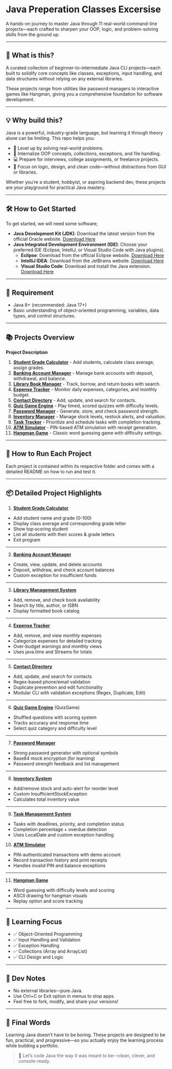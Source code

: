 # Java Preperation Classes Excersise

A hands-on journey to master Java through 11 real-world command-line projects—each crafted to sharpen your OOP, logic, and problem-solving skills from the ground up.

---

## 📘 What is this?

A curated collection of beginner-to-intermediate Java CLI projects—each built to solidify core concepts like classes, exceptions, input handling, and data structures without relying on any external libraries.

These projects range from utilities like password managers to interactive games like Hangman, giving you a comprehensive foundation for software development.

---

## 💡 Why build this?

Java is a powerful, industry-grade language, but learning it through theory alone can be limiting. This repo helps you:

- 🚀 Level up by solving real-world problems.
- 🧠 Internalize OOP concepts, collections, exceptions, and file handling.
- 💻 Prepare for interviews, college assignments, or freelance projects.
- 🎯 Focus on logic, design, and clean code—without distractions from GUI or libraries.

Whether you’re a student, hobbyist, or aspiring backend dev, these projects are your playground for practical Java mastery.

---

## 🛠️ How to Get Started

To get started, we will need some software;

- **Java Development Kit (JDK)**: Download the latest version from the official Oracle website. [Download Here](https://www.oracle.com/java/technologies/javase-downloads.html)
- **Java Integrated Development Environment (IDE)**: Choose your preferred IDE (Eclipse, IntelliJ, or Visual Studio Code with Java plugins).
    - **Eclipse**: Download from the official Eclipse website. [Download Here](https://www.eclipse.org/downloads/)
    - **IntelliJ IDEA**: Download from the JetBrains website. [Download Here](https://www.jetbrains.com/idea/download/)
    - **Visual Studio Code**: Download and install the Java extension. [Download Here](https://code.visualstudio.com)

---

## 🧪 Requirement

- Java 8+ (recommended: Java 17+)
- Basic understanding of object-oriented programming, variables, data types, and control structures.

---

## 📚 Projects Overview

**Project Description**

1. [**Student Grade Calculator**](https://github.com/darshan-regmi/JAVA-_-Exercise/tree/main/Student_Grade) - Add students, calculate class average, assign grades.
2. [**Banking Account Manager**](https://github.com/darshan-regmi/JAVA-_-Exercise/tree/main/BankAccount) - Manage bank accounts with deposit, withdrawal, and balance.
3. [**Library Book Manager**](https://github.com/darshan-regmi/JAVA-_-Exercise/tree/main/LibraryManagement) - Track, borrow, and return books with search.
4. [**Expense Tracker**](https://github.com/darshan-regmi/JAVA-_-Exercise/tree/main/ExpenseTracker) - Monitor daily expenses, categories, and monthly budget.
5. [**Contact Directory**](https://github.com/darshan-regmi/JAVA-_-Exercise/tree/main/ContactDirectory) - Add, update, and search for contacts.
6. [**Quiz Game Engine**](https://github.com/darshan-regmi/JAVA-_-Exercise/tree/main/QuizGame) - Play timed, scored quizzes with difficulty levels.
7. [**Password Manager**](https://github.com/darshan-regmi/JAVA-_-Exercise/tree/main/PasswordManager) - Generate, store, and check password strength.
8. [**Inventory Manager**](https://github.com/darshan-regmi/JAVA-_-Exercise/tree/main/InventoryManagement) - Manage stock levels, restock alerts, and valuation.
9. [**Task Tracker**](https://github.com/darshan-regmi/JAVA-_-Exercise/tree/main/TaskManagement) - Prioritize and schedule tasks with completion tracking.
10. [**ATM Simulator**](https://github.com/darshan-regmi/JAVA-_-Exercise/tree/main/ATM) - PIN-based ATM simulation with receipt generation.
11. [**Hangman Game**](https://github.com/darshan-regmi/JAVA-_-Exercise/tree/main/Hangman) - Classic word guessing game with difficulty settings.

---

## 🚀 How to Run Each Project

Each project is contained within its respective folder and comes with a detailed README on how to run and test it.

---

## 📦 Detailed Project Highlights

1. [**Student Grade Calculator**](https://github.com/darshan-regmi/JAVA-_-Exercise/tree/main/Student_Grade)

- Add student name and grade (0-100)
- Display class average and corresponding grade letter
- Show top‐scoring student
- List all students with their scores & grade letters
- Exit program

---

2. [**Banking Account Manager**](https://github.com/darshan-regmi/JAVA-_-Exercise/tree/main/BankAccount)

- Create, view, update, and delete accounts
- Deposit, withdraw, and check account balances
- Custom exception for insufficient funds

---

3. [**Library Management System**](https://github.com/darshan-regmi/JAVA-_-Exercise/tree/main/LibraryManagement)

- Add, remove, and check book availability
- Search by title, author, or ISBN
- Display formatted book catalog

---

4. [**Expense Tracker**](https://github.com/darshan-regmi/JAVA-_-Exercise/tree/main/ExpenseTracker)

- Add, remove, and view monthly expenses
- Categorize expenses for detailed tracking
- Over-budget warnings and monthly views
- Uses java.time and Streams for totals

---

5. [**Contact Directory**](https://github.com/darshan-regmi/JAVA-_-Exercise/tree/main/ContactDirectory)

- Add, update, and search for contacts
- Regex-based phone/email validation
- Duplicate prevention and edit functionality
- Modular CLI with validation exceptions  (Regex, Duplicate, Edit)

---
6. [**Quiz Game Engine**](https://github.com/darshan-regmi/JAVA-_-Exercise/tree/main/QuizGame) (QuizGame)

- Shuffled questions with scoring system
- Tracks accuracy and response time
- Select quiz category and difficulty level

---

7. [**Password Manager**](https://github.com/darshan-regmi/JAVA-_-Exercise/tree/main/PasswordManager)

- Strong password generator with optional symbols
- Base64 mock encryption (for learning)
- Password strength feedback and list management

---

8. [**Inventory System**](https://github.com/darshan-regmi/JAVA-_-Exercise/tree/main/InventoryManagement)

- Add/remove stock and auto-alert for reorder level
- Custom InsufficientStockException
- Calculates total inventory value

---

9. [**Task Management System**](https://github.com/darshan-regmi/JAVA-_-Exercise/tree/main/TaskManagement)

- Tasks with deadlines, priority, and completion status
- Completion percentage + overdue detection
- Uses LocalDate and custom exception handling

10. [**ATM Simulator**](https://github.com/darshan-regmi/JAVA-_-Exercise/tree/main/ATM)

- PIN-authenticated transactions with demo account
- Record transaction history and print receipts
- Handles invalid PIN and balance exceptions

---

11. [**Hangman Game**](https://github.com/darshan-regmi/JAVA-_-Exercise/tree/main/Hangman)

- Word guessing with difficulty levels and scoring
- ASCII drawing for hangman visuals
- Replay option and score tracking

---

## 🧭 Learning Focus

- ✅ Object-Oriented Programming
- ✅ Input Handling and Validation
- ✅ Exception Handling
- ✅ Collections (Array and ArrayList)
- ✅ CLI Design and Logic

---

## 📝 Dev Notes

- No external libraries—pure Java.
- Use Ctrl+C or Exit option in menus to stop apps.
- Feel free to fork, modify, and share your versions!

---

## 🧠 Final Words

Learning Java doesn’t have to be boring. These projects are designed to be fun, practical, and progressive—so you actually enjoy the learning process while building a portfolio.

> 🎉 Let’s code Java the way it was meant to be—clean, clever, and console-ready.
